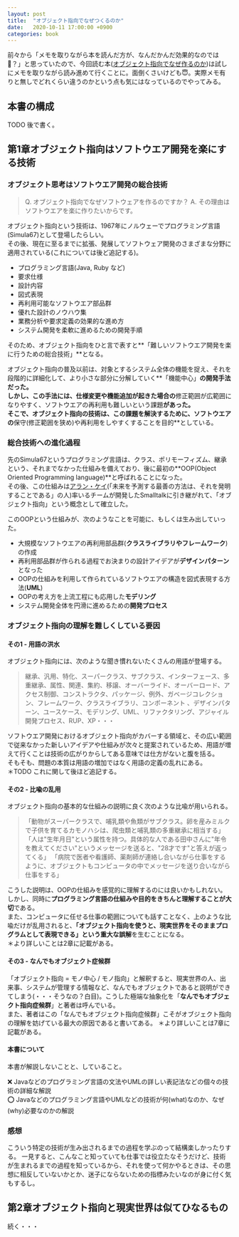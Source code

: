 ```yaml
---
layout: post
title:  "オブジェクト指向でなぜつくるのか"
date:   2020-10-11 17:00:00 +0900
categories: book
---
```


前々から「メモを取りながら本を読んだ方が、なんだかんだ効果的なのでは🤔？」と思っていたので、今回読む本([オブジェクト指向でなぜ作るのか](https://www.amazon.co.jp/%E3%82%AA%E3%83%96%E3%82%B8%E3%82%A7%E3%82%AF%E3%83%88%E6%8C%87%E5%90%91%E3%81%A7%E3%81%AA%E3%81%9C%E3%81%A4%E3%81%8F%E3%82%8B%E3%81%AE%E3%81%8B-%E7%AC%AC2%E7%89%88-%E5%B9%B3%E6%BE%A4-%E7%AB%A0/dp/4822284654))は試しにメモを取りながら読み進めて行くことに。面倒くさいけども😇。実際メモ有りと無しでどれくらい違うのかという点も気にはなっているのでやってみる。

## 本書の構成

TODO 後で書く。

## 第1章オブジェクト指向はソフトウエア開発を楽にする技術

### オブジェクト思考はソフトウエア開発の総合技術

> Q. オブジェクト指向でなぜソフトウェアを作るのですか？
> A. その理由はソフトウエアを楽に作りたいからです。

オブジェクト指向という技術は、1967年にノルウェーでプログラミング言語(Simula67)として登場したらしい。  
その後、現在に至るまでに拡張、発展してソフトウェア開発のさまざまな分野に適用されている(これについては後ど追記する)。
- プログラミング言語(Java, Ruby など)
- 要求仕様
- 設計内容
- 図式表現
- 再利用可能なソフトウエア部品群
- 優れた設計のノウハウ集
- 業務分析や要求定義の効果的な進め方
- システム開発を柔軟に進めるための開発手順

そのため、オブジェクト指向をひと言で表すと**「難しいソフトウエア開発を楽に行うための総合技術」**となる。

オブジェクト指向の普及以前は、対象とするシステム全体の機能を捉え、それを段階的に詳細化して、より小さな部分に分解していく**「機能中心」**の開発手法だった。  
しかし、この手法には、仕様変更や機能追加が起きた場合の**修正範囲が広範囲になりやすく、ソフトウエアの再利用も難しいという課題**があった。  
そこで、オブジェクト指向の技術は、この課題を解決するために、ソフトウエアの**保守(修正範囲を狭め)や再利用をしやすくすることを目的**としている。

### 総合技術への進化過程

先のSimula67というプログラミング言語は、クラス、ポリモーフィズム、継承という、それまでなかった仕組みを備えており、後に最初の**OOP(Object Oriented Programming language)**と呼ばれることになった。  
その後、この仕組みは[アラン・ケイ](https://ja.wikipedia.org/wiki/%E3%82%A2%E3%83%A9%E3%83%B3%E3%83%BB%E3%82%B1%E3%82%A4)(「未来を予測する最善の方法は、それを発明することである」の人)率いるチームが開発したSmalltalkに引き継がれて、「オブジェクト指向」という概念として確立した。

このOOPという仕組みが、次のようなことを可能に、もしくは生み出していった。

- 大規模なソフトウエアの再利用部品群(**クラスライブラリやフレームワーク**)の作成
- 再利用部品群が作られる過程でお決まりの設計アイデアが**デザインパターン**となった
- OOPの仕組みを利用して作られているソフトウエアの構造を図式表現する方法(**UML**)
- OOPの考え方を上流工程にも応用した**モデリング**
- システム開発全体を円滑に進めるための**開発プロセス**

### オブジェクト指向の理解を難しくしている要因

#### その1 - 用語の洪水

オブジェクト指向には、次のような聞き慣れないたくさんの用語が登場する。
> 継承、汎用、特化、スーパークラス、サブクラス、インターフェース、多重継承、属性、関連、集約、移譲、オーバーライド、オーバーロード、アクセス制御、コンストラクタ、パッケージ、例外、ガベージコレクション、フレームワーク、クラスライブラリ、コンポーネント 、デザインパターン、ユースケース、モデリング、UML、リファクタリング、アジャイル開発プロセス、RUP、XP・・・

ソフトウエア開発におけるオブジェクト指向がカバーする領域と、その広い範囲で従来なかった新しいアイデアや仕組みが次々と提案されているため、用語が増えて行くことは技術の広がりからしてある意味では仕方がないと腹を括る。  
そもそも、問題の本質は用語の増加ではなく用語の定義の乱れにある。  
＊TODO これに関して後ほど追記する。

#### その2 - 比喩の乱用

オブジェクト指向の基本的な仕組みの説明に良く次のような比喩が用いられる。  
> 「動物がスーパークラスで、哺乳類や魚類がサブクラス。卵を産みミルクで子供を育てるカモノハシは、爬虫類と哺乳類の多重継承に相当する」
> 「人は"生年月日"という属性を持つ。具体的な人である田中さんに"年令を教えてください"というメッセージを送ると、"28才です"と答えが返ってくる」
> 「病院で医者や看護師、薬剤師が連絡し合いながら仕事をするように、オブジェクトもコンピュータの中でメッセージを送り合いながら仕事をする」

こうした説明は、OOPの仕組みを感覚的に理解するのには良いかもしれない。  
しかし、同時に**プログラミング言語の仕組みや目的をきちんと理解することが大切**である。  
また、コンピュータに任せる仕事の範囲についても話すことなく、上のような比喩だけが乱用されると、**「オブジェクト指向を使うと、現実世界をそのままプログラムとして表現できる」という重大な誤解**を生むことになる。  
＊より詳しいことは2章に記載がある。

#### その3 - なんでもオブジェクト症候群

「オブジェクト指向 = モノ中心 / モノ指向」と解釈すると、現実世界の人、出来事、システムが管理する情報など、なんでもオブジェクトであると説明ができてしまう(・・・そうなの？白目)。こうした極端な抽象化を「**なんでもオブジェクト指向症候群**」と著者は呼んでいる。  
また、著者はこの「なんでもオブジェクト指向症候群」こそがオブジェクト指向の理解を妨げている最大の原因であると書いてある。
＊より詳しいことは7章に記載がある。

#### 本書について

本書が解説しないことと、していること。

❌ Javaなどのプログラミング言語の文法やUMLの詳しい表記法などの個々の技術の詳細な解説  
⭕️ Javaなどのプログラミング言語やUMLなどの技術が何(what)なのか、なぜ(why)必要なのかの解説

### 感想

こういう特定の技術が生み出されるまでの過程を学ぶのって結構楽しかったりする。
一見すると、こんなこと知っていても仕事では役立たなそうだけど、技術が生まれるまでの過程を知っているから、それを使って何かやるときは、その思想に相反していないかとか、迷子にならないための指標みたいなのが身に付く気もするし。

## 第2章オブジェクト指向と現実世界は似てひなるもの

続く・・・
